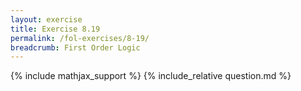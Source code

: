 ```yaml
---
layout: exercise
title: Exercise 8.19
permalink: /fol-exercises/8-19/
breadcrumb: First Order Logic
---
```


{% include mathjax_support %}
{% include_relative question.md %}
